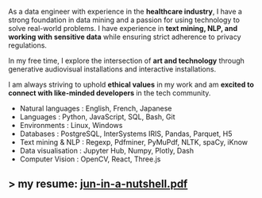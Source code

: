 As a data engineer with experience in the **healthcare industry**, I have a strong foundation in data mining and a passion for using technology to solve real-world problems. I have experience in **text mining, NLP, and working with sensitive data** while ensuring strict adherence to privacy regulations.

In my free time, I explore the intersection of **art and technology** through generative audiovisual installations and interactive installations. 

I am always striving to uphold **ethical values** in my work and am **excited to connect with like-minded developers** in the tech community.

+ Natural languages : English, French, Japanese
+ Languages : Python, JavaScript, SQL, Bash, Git
+ Environments : Linux, Windows
+ Databases : PostgreSQL, InterSystems IRIS, Pandas, Parquet, H5
+ Text mining & NLP : Regexp, Pdfminer, PyMuPdf, NLTK, spaCy, iKnow
+ Data visualisation : Jupyter Hub, Numpy, Plotly, Dash
+ Computer Vision : OpenCV, React, Three.js

## > my resume: [jun-in-a-nutshell.pdf](https://github.com/szkjn/resume/files/7416757/Jun-Suzuki-Resume.pdf)
